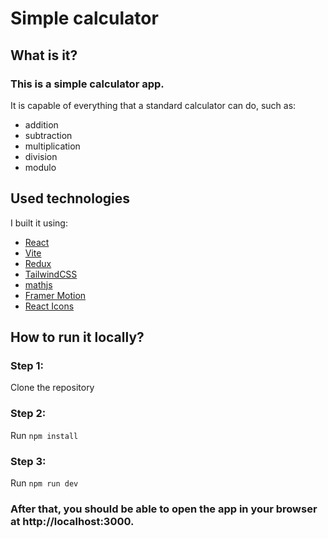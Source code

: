 # Simple calculator

## What is it?

### This is a simple calculator app.

It is capable of everything that a standard calculator can do, such as:

- addition
- subtraction
- multiplication
- division
- modulo

## Used technologies

I built it using:

- [React](https://reactjs.org/)
- [Vite](https://vitejs.dev/)
- [Redux](https://redux.js.org/)
- [TailwindCSS](https://tailwindcss.com/)
- [mathjs](https://mathjs.org/)
- [Framer Motion](https://framer.com/motion/)
- [React Icons](https://react-icons.netlify.com/)

## How to run it locally?

### Step 1:

Clone the repository

### Step 2:

Run `npm install`

### Step 3:

Run `npm run dev`

### After that, you should be able to open the app in your browser at http://localhost:3000.
